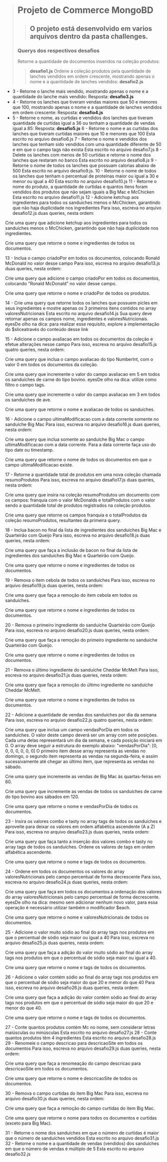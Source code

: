 > # Projeto de Commerce MongoBD
>> ## O projeto está desenvolvido em varios arquivos dentro da pasta challenges.
> ### Querys dos respectivos desafios
> Retorne a quantidade de documentos inseridos na coleção produtos:
  >> **desafio1.js**
> Ordene a coleção produtos pela quantidade de lanches vendidos em ordem crescente, mostrando apenas o nome e a quantidade de lanches vendidos:
  >> **desafio2.js**
- 3 - Retorne o lanche mais vendido, mostrando apenas o nome e a quantidade do lanche mais vendido: Resposta: **desafio3.js**
- 4 - Retorne os lanches que tiveram vendas maiores que 50 e menores que 100, mostrando apenas o nome e a quantidade de lanches vendidos em ordem crescente: Resposta: **desafio4.js**
- 5 - Retorne o nome, as curtidas e vendidos dos lanches que tiveram quantidade de curtidas igual a 36 ou tenham a quantidade de vendas igual a 85: Resposta: **desafio5.js**
6 - Retorne o nome e as curtidas dos lanches que tiveram curtidas maiores que 10 e menores que 100
Esta escrito no arquivo desafio6.js
7 - Retorne o nome e vendidos dos lanches que tenham sido vendidos com uma quantidade diferente de 50 e em que o campo tags não exista
Esta escrito no arquivo desafio7.js
8 - Delete os lanches com menos de 50 curtidas e retorne o nome dos lanches que restaram no banco
Esta escrito no arquivo desafio8.js
9 - Retorne o nome de todos os lanches que possuam calorias abaixo de 500
Esta escrito no arquivo desafio9.js.
10 - Retorne o nome de todos os lanches que tenham o percentual de proteínas maior ou igual a 30 e menor ou igual a 40
Esta escrito no arquivo desafio10.js
11 - Retorne o nome do produto, a quantidade de curtidas e quantos itens foram vendidos dos produtos que não sejam iguais a Big Mac e McChicken
Esta escrito no arquivo desafio11.js
12 - Adicione ketchup aos ingredientes para todos os sanduíches menos o McChicken, garantindo que não haja duplicidade nos ingredientes
Para isso, escreva no arquivo desafio12.js duas queries, nesta ordem:

Crie uma query que adicione ketchup aos ingredientes para todos os sanduíches menos o McChicken, garantindo que não haja duplicidade nos ingredientes.

Crie uma query que retorne o nome e ingredientes de todos os documentos.

13 - Inclua o campo criadoPor em todos os documentos, colocando Ronald McDonald no valor desse campo
Para isso, escreva no arquivo desafio13.js duas queries, nesta ordem:

Crie uma query que adicione o campo criadoPor em todos os documentos, colocando "Ronald McDonald" no valor desse campo.

Crie uma query que retorne o nome e criadoPor de todos os produtos.

14 - Crie uma query que retorne todos os lanches que possuem picles em seus ingredientes e mostre apenas os 3 primeiros itens contidos no array valoresNutricionais
Esta escrito no arquivo desafio14.js
Sua query deve retornar apenas os campos nome, ingredientes e valoresNutricionais.
eyesDe olho na dica: para realizar esse requisito, explore a implementação do $sliceatravés do conteúdo desse link

15 - Adicione o campo avaliacao em todos os documentos da coleção e efetue alterações nesse campo
Para isso, escreva no arquivo desafio15.js quatro queries, nesta ordem:

Crie uma query que inclua o campo avaliacao do tipo NumberInt, com o valor 0 em todos os documentos da coleção.

Crie uma query que incremente o valor do campo avaliacao em 5 em todos os sanduíches de carne do tipo bovino. eyesDe olho na dica: utilize como filtro o campo tags.

Crie uma query que incremente o valor do campo avaliacao em 3 em todos os sanduíches de ave.

Crie uma query que retorne o nome e avaliacao de todos os sanduíches.

16 - Adicione o campo ultimaModificacao com a data corrente somente no sanduíche Big Mac
Para isso, escreva no arquivo desafio16.js duas queries, nesta ordem:

Crie uma query que inclua somente ao sanduíche Big Mac o campo ultimaModificacao com a data corrente. Para a data corrente faça uso do tipo date ou timestamp.

Crie uma query que retorne o nome de todos os documentos em que o campo ultimaModificacao existe.

17 - Retorne a quantidade total de produtos em uma nova coleção chamada resumoProdutos
Para isso, escreva no arquivo desafio17.js duas queries, nesta ordem:

Crie uma query que insira na coleção resumoProdutos um documento com os campos: franquia com o valor McDonalds e totalProdutos com o valor sendo a quantidade total de produtos registrados na coleção produtos.

Crie uma query que retorne os campos franquia e o totalProdutos da coleção resumoProdutos, resultantes da primeira query.

18 - Inclua bacon no final da lista de ingredientes dos sanduíches Big Mac e Quarteirão com Queijo
Para isso, escreva no arquivo desafio18.js duas queries, nesta ordem:

Crie uma query que faça a inclusão de bacon no final da lista de ingredientes dos sanduíches Big Mac e Quarteirão com Queijo.

Crie uma query que retorne o nome e ingredientes de todos os documentos.

19 - Remova o item cebola de todos os sanduíches
Para isso, escreva no arquivo desafio19.js duas queries, nesta ordem:

Crie uma query que faça a remoção do item cebola em todos os sanduíches.

Crie uma query que retorne o nome e ingredientes de todos os documentos.

20 - Remova o primeiro ingrediente do sanduíche Quarteirão com Queijo
Para isso, escreva no arquivo desafio20.js duas queries, nesta ordem:

Crie uma query que faça a remoção do primeiro ingrediente no sanduíche Quarteirão com Queijo.

Crie uma query que retorne o nome e ingredientes de todos os documentos.

21 - Remova o último ingrediente do sanduíche Cheddar McMelt
Para isso, escreva no arquivo desafio21.js duas queries, nesta ordem:

Crie uma query que faça a remoção do último ingrediente no sanduíche Cheddar McMelt.

Crie uma query que retorne o nome e ingredientes de todos os documentos.

22 - Adicione a quantidade de vendas dos sanduíches por dia da semana
Para isso, escreva no arquivo desafio22.js quatro queries, nesta ordem:

Crie uma query que inclua um campo vendasPorDia em todos os sanduíches. O valor deste campo deverá ser um array com sete posições. Cada uma delas representará um dia da semana, e cada posição iniciará em 0. O array deve seguir a estrutura do exemplo abaixo:
"vendasPorDia": [0, 0, 0, 0, 0, 0, 0]
O primeiro item desse array representa as vendas no domingo, o segundo item representa as vendas na segunda-feira, e assim sucessivamente até chegar ao último item, que representa as vendas no sábado.

Crie uma query que incremente as vendas de Big Mac às quartas-feiras em 60.

Crie uma query que incremente as vendas de todos os sanduíches de carne do tipo bovino aos sábados em 120.

Crie uma query que retorne o nome e vendasPorDia de todos os documentos.

23 - Insira os valores combo e tasty no array tags de todos os sanduíches e aproveite para deixar os valores em ordem alfabética ascendente (A a Z)
Para isso, escreva no arquivo desafio23.js duas queries, nesta ordem:

Crie uma query que faça tanto a inserção dos valores combo e tasty no array tags de todos os sanduíches. Ordene os valores de tags em ordem alfabética ascendente.

Crie uma query que retorne o nome e tags de todos os documentos.

24 - Ordene em todos os documentos os valores do array valoresNutricionais pelo campo percentual de forma decrescente
Para isso, escreva no arquivo desafio24.js duas queries, nesta ordem:

Crie uma query que faça em todos os documentos a ordenação dos valores do array valoresNutricionais pelo campo percentual de forma decrescente. eyesDe olho na dica: mesmo sem adicionar nenhum novo valor, para essa operação é necessário utilizar também o modificador $each.

Crie uma query que retorne o nome e valoresNutricionais de todos os documentos.

25 - Adicione o valor muito sódio ao final do array tags nos produtos em que o percentual de sódio seja maior ou igual a 40
Para isso, escreva no arquivo desafio25.js duas queries, nesta ordem:

Crie uma query que faça a adição do valor muito sódio ao final do array tags nos produtos em que o percentual de sódio seja maior ou igual a 40.

Crie uma query que retorne o nome e tags de todos os documentos.

26 - Adicione o valor contém sódio ao final do array tags nos produtos em que o percentual de sódio seja maior do que 20 e menor do que 40
Para isso, escreva no arquivo desafio26.js duas queries, nesta ordem:

Crie uma query que faça a adição do valor contém sódio ao final do array tags nos produtos em que o percentual de sódio seja maior do que 20 e menor do que 40.

Crie uma query que retorne o nome e tags de todos os documentos.

27 - Conte quantos produtos contém Mc no nome, sem considerar letras maiúsculas ou minúsculas
Esta escrito no arquivo desafio27.js
28 - Conte quantos produtos têm 4 ingredientes
Esta escrito no arquivo desafio28.js
29 - Renomeie o campo descricao para descricaoSite em todos os documentos
Para isso, escreva no arquivo desafio29.js duas queries, nesta ordem:

Crie uma query que faça a renomeação do campo descricao para descricaoSite em todos os documentos.

Crie uma query que retorne o nome e descricaoSite de todos os documentos.

30 - Remova o campo curtidas do item Big Mac
Para isso, escreva no arquivo desafio30.js duas queries, nesta ordem:

Crie uma query que faça a remoção do campo curtidas do item Big Mac.

Crie uma query que retorne o nome para todos os documentos e curtidas (exceto para Big Mac).

31 - Retorne o nome dos sanduíches em que o número de curtidas é maior que o número de sanduíches vendidos
Esta escrito no arquivo desafio31.js
32 - Retorne o nome e a quantidade de vendas (vendidos) dos sanduíches em que o número de vendas é múltiplo de 5
Esta escrito no arquivo desafio32.js
